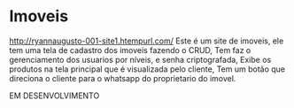 # Imoveis
http://ryannaugusto-001-site1.htempurl.com/
Este é um site de imoveis, ele tem uma tela de cadastro dos imoveis fazendo o CRUD,
Tem faz o gerenciamento dos usuarios por níveis, e senha criptografada,
Exibe os produtos na tela principal que é visualizada pelo cliente,
Tem um botão que direciona o cliente para o whatsapp do proprietario do imovel.

EM DESENVOLVIMENTO
